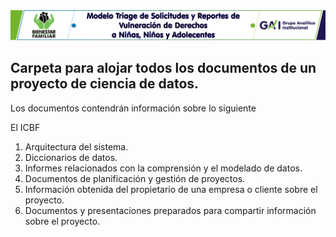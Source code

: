 ![Cabezote](Cabezote.png)
## Carpeta para alojar todos los documentos de un proyecto de ciencia de datos.






Los documentos contendrán información sobre lo siguiente

El ICBF

1. Arquitectura del sistema.
2. Diccionarios de datos.
3. Informes relacionados con la comprensión y el modelado de datos.
4. Documentos de planificación y gestión de proyectos.
5. Información obtenida del propietario de una empresa o cliente sobre el proyecto.
6. Documentos y presentaciones preparados para compartir información sobre el proyecto.